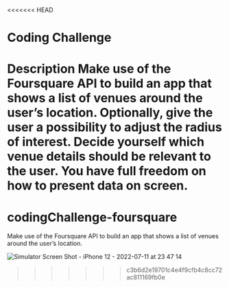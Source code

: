 <<<<<<< HEAD
#  Coding Challenge

Description
Make use of the Foursquare API to build an app that shows a list of venues around the user’s location. 
Optionally, give the user a possibility to adjust the radius of interest.
Decide yourself which venue details should be relevant to the user. You have full freedom on how to present data on screen.
=======
# codingChallenge-foursquare
Make use of the Foursquare API to build an app that shows a list of venues around the user’s location.

![Simulator Screen Shot - iPhone 12 - 2022-07-11 at 23 47 14](https://user-images.githubusercontent.com/72552073/178364737-e23b85fa-16a4-4315-88a8-95ac2e20e8c7.png)
>>>>>>> c3b6d2e19701c4e4f9cfb4c8cc72ac811169fb0e

